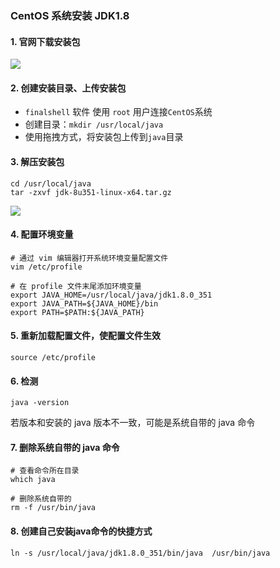 ### CentOS 系统安装 JDK1.8
 
#### 1. 官网下载安装包
![](https://fgq233.github.io/imgs/linux/sf001.png)
 
#### 2. 创建安装目录、上传安装包
* `finalshell` 软件 使用 `root` 用户连接`CentOS`系统
* 创建目录：`mkdir /usr/local/java`
* 使用拖拽方式，将安装包上传到`java`目录

#### 3. 解压安装包
```
cd /usr/local/java
tar -zxvf jdk-8u351-linux-x64.tar.gz
```

![](https://fgq233.github.io/imgs/linux/sf002.png)


#### 4. 配置环境变量
```
# 通过 vim 编辑器打开系统环境变量配置文件
vim /etc/profile
```

```
# 在 profile 文件末尾添加环境变量
export JAVA_HOME=/usr/local/java/jdk1.8.0_351
export JAVA_PATH=${JAVA_HOME}/bin
export PATH=$PATH:${JAVA_PATH}
```


#### 5. 重新加载配置文件，使配置文件生效
```
source /etc/profile
```


#### 6. 检测
```
java -version
```

若版本和安装的 java 版本不一致，可能是系统自带的 java 命令


#### 7. 删除系统自带的 java 命令
```
# 查看命令所在目录
which java

# 删除系统自带的
rm -f /usr/bin/java
```


#### 8. 创建自己安装java命令的快捷方式
```
ln -s /usr/local/java/jdk1.8.0_351/bin/java  /usr/bin/java
```
